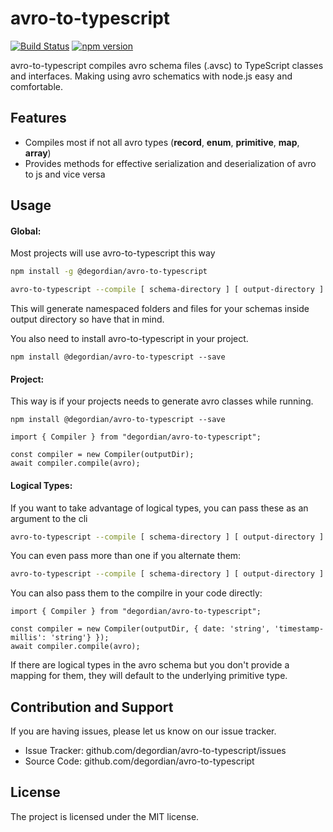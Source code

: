 avro-to-typescript 
========
[![Build Status](https://travis-ci.org/degordian/avro-to-typescript.svg?branch=master)](https://travis-ci.org/degordian/avro-to-typescript)
[![npm version](https://badge.fury.io/js/%40degordian%2Favro-to-typescript.svg)](https://badge.fury.io/js/%40degordian%2Favro-to-typescript)

avro-to-typescript compiles avro schema files (.avsc) to TypeScript classes 
and interfaces. Making using avro schematics with node.js easy and comfortable.


Features
--------

- Compiles most if not all avro types (**record**, **enum**, **primitive**, **map**, **array**)
- Provides methods for effective serialization and deserialization of avro to js and vice versa


Usage
-----

#### Global:
Most projects will use avro-to-typescript this way
```sh
npm install -g @degordian/avro-to-typescript

avro-to-typescript --compile [ schema-directory ] [ output-directory ]
```
This will generate namespaced folders and files for your schemas inside 
output directory so have that in mind.

You also need to install avro-to-typescript in your project.
```
npm install @degordian/avro-to-typescript --save
```

#### Project:
This way is if your projects needs to generate avro classes while running.
```
npm install @degordian/avro-to-typescript --save
```

    import { Compiler } from "degordian/avro-to-typescript";

    const compiler = new Compiler(outputDir);
    await compiler.compile(avro);

#### Logical Types:
If you want to take advantage of logical types, you can pass these as an argument to the cli
```sh
avro-to-typescript --compile [ schema-directory ] [ output-directory ] --logical-types [avro type] [typescript type]
```

You can even pass more than one if you alternate them:
```sh
avro-to-typescript --compile [ schema-directory ] [ output-directory ] --logical-types [avro type] [typescript type] [avro type] [typescript type]
```

You can also pass them to the compilre in your code directly:

    import { Compiler } from "degordian/avro-to-typescript";

    const compiler = new Compiler(outputDir, { date: 'string', 'timestamp-millis': 'string'} });
    await compiler.compile(avro);

If there are logical types in the avro schema but you don't provide a mapping for them, they will default to the underlying primitive type.

Contribution and Support
------------------------

If you are having issues, please let us know on our issue tracker.

- Issue Tracker: github.com/degordian/avro-to-typescript/issues
- Source Code: github.com/degordian/avro-to-typescript


License
-------

The project is licensed under the MIT license.
